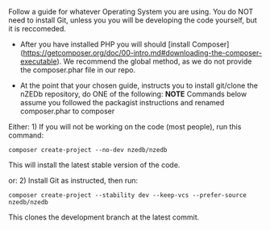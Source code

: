 Follow a guide for whatever Operating System you are using. You do NOT need to install Git, unless
you you will be developing the code yourself, but it is reccomeded.

* After you have installed PHP you will should [install Composer]
(https://getcomposer.org/doc/00-intro.md#downloading-the-composer-executable). We recommend the
global method, as we do not provide the composer.phar file in our repo.

* At the point that your chosen guide, instructs you to install git/clone the nZEDb repository,
	do ONE of the following:
 	**NOTE** Commands below assume you followed the packagist instructions and renamed
 	composer.phar to composer

Either:
	1) If you will not be working on the code (most people), run this command:

	composer create-project --no-dev nzedb/nzedb
This will install the latest stable version of the code.

or:
	2) Install Git as instructed, then run:

	composer create-project --stability dev --keep-vcs --prefer-source nzedb/nzedb
This clones the development branch at the latest commit.
